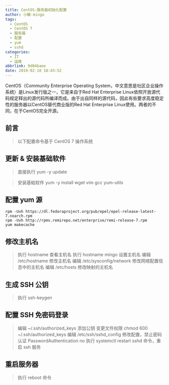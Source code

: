 ```yaml
---
title: CentOS-服务器初始化配置
author: 小敏-mingo
tags:
  - CentOS
  - CentOS 7
  - 服务器
  - 配置
  - yum
  - sshd
categories:
  - IT
  - 运维
abbrlink: 9d04baee
date: 2019-02-18 18:43:52
---
```

CentOS（Community Enterprise Operating System，中文意思是社区企业操作系统）是Linux发行版之一，它是来自于Red Hat Enterprise Linux依照开放源代码规定释出的源代码所编译而成。由于出自同样的源代码，因此有些要求高度稳定性的服务器以CentOS替代商业版的Red Hat Enterprise Linux使用。两者的不同，在于CentOS完全开源。
<!-- more -->

## 前言
  > 以下配置命令基于 CentOS 7 操作系统

## 更新 & 安装基础软件
  > 直接执行 yum -y update

  > 安装基础软件 yum -y install wget vim gcc yum-utils

## 配置 yum 源
  
```
rpm -Uvh https://dl.fedoraproject.org/pub/epel/epel-release-latest-7.noarch.rpm
rpm -Uvh http://rpms.remirepo.net/enterprise/remi-release-7.rpm
yum makecache
```

## 修改主机名
  > 执行 hostname 查看主机名
  > 执行 hostname mingo 设置主机名
  > 编辑 /etc/hostname 修改主机名
  > 编辑 /etc/sysconfig/network 修改网络配置信息中的主机名
  > 编辑 /etc/hosts 修改映射的主机名

## 生成 SSH 公钥
  > 执行 ssh-keygen

## 配置 SSH 免密码登录
  > 编辑 ~/.ssh/authorized_keys 添加公钥
  > 变更文件权限 chmod 600 ~/.ssh/authorized_keys
  > 编辑 /etc/ssh/sshd_config 修改配置，禁止密码认证 PasswordAuthentication no
  > 执行 systemctl restart sshd 命令，重启 ssh 服务 

## 重启服务器
  > 执行 reboot 命令
